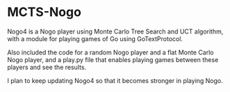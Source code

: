 # MCTS-Nogo
Nogo4 is a Nogo player using Monte Carlo Tree Search and UCT algorithm, with a module for playing games of Go using GoTextProtocol.

Also included the code for a random Nogo player and a flat Monte Carlo Nogo player, and a play.py file that enables playing games between these players and see the results.

I plan to keep updating Nogo4 so that it becomes stronger in playing Nogo.

